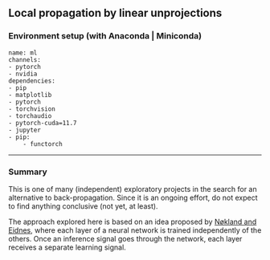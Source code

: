 Local propagation by linear unprojections
---
### Environment setup (with Anaconda | Miniconda)
```
name: ml
channels:
- pytorch
- nvidia
dependencies:
- pip
- matplotlib
- pytorch
- torchvision
- torchaudio
- pytorch-cuda=11.7
- jupyter
- pip:
    - functorch
```
---
### Summary
This is one of many (independent) exploratory projects in the search for an alternative to back-propagation. Since it is
an ongoing effort, do not expect to find anything conclusive (not yet, at least).

The approach explored here is based on an idea proposed by [Nøkland and Eidnes](https://arxiv.org/abs/1901.06656), where 
each layer of a neural network is trained independently of the others. Once an inference signal goes through the network, 
each layer receives a separate learning signal.
